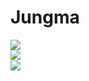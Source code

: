 # Jungma

<!-- [![Hits](https://hits.seeyoufarm.com/api/count/incr/badge.svg?url=https%3A%2F%2Fgithub.com%2FJungma1&count_bg=%2379C83D&title_bg=%23555555&icon=github.svg&icon_color=%23E7E7E7&title=Hits&edge_flat=false)](https://hits.seeyoufarm.com) -->

<img src="https://media.tenor.com/images/40e2ee288bacb782ecb04170b65b21f7/tenor.gif">

<!-- [![Anurag's github stats](https://github-readme-stats.vercel.app/api?username=jungma1&theme=react)](https://github.com/anuraghazra/github-readme-stats) -->

<div align="center">
  <img src="https://github-readme-stats.vercel.app/api?username=jungma1&show_icons=true&theme=dark&count_private=true&hide_border=true" align="left" />
  <br/>
  <img src="https://github-readme-stats.vercel.app/api/top-langs/?username=jungma1&theme=dark&hide_border=true&layout=compact" align="left" />
  <br/>
</div>

<!-- <img src="https://img.shields.io/badge/node.js%20-%2343853D.svg?&style=for-the-badge&logo=node.js&logoColor=white"/> <img src="https://img.shields.io/badge/typescript%20-%23007ACC.svg?&style=for-the-badge&logo=typescript&logoColor=white"/> <img src="https://img.shields.io/badge/javascript%20-%23323330.svg?&style=for-the-badge&logo=javascript&logoColor=%23F7DF1E"/> <img alt="React" src="https://img.shields.io/badge/react-%2320232a.svg?style=for-the-badge&logo=react&logoColor=%2361DAFB&color=gray"/>  -->

<!-- <img src="https://img.shields.io/badge/typescript%20-%23007ACC.svg?&style=for-the-badge&logo=typescript&logoColor=white"/> <img alt="React" src="https://img.shields.io/badge/react-%2320232a.svg?style=for-the-badge&logo=react&logoColor=%2361DAFB&color=gray"/> <img alt="Java" src="https://img.shields.io/badge/java-%23ED8B00.svg?style=for-the-badge&logo=java&logoColor=white"/> <img src="https://img.shields.io/badge/Spring boot-6DB33F?style=for-the-badge&logo=spring&logoColor=white"> -->

<!--
<img src="https://img.shields.io/badge/node.js%20-%2343853D.svg?&style=for-the-badge&logo=node.js&logoColor=white"/> <img src="https://img.shields.io/badge/typescript%20-%23007ACC.svg?&style=for-the-badge&logo=typescript&logoColor=white"/> <img src="https://img.shields.io/badge/javascript%20-%23323330.svg?&style=for-the-badge&logo=javascript&logoColor=%23F7DF1E"/> -->

<!-- <img alt="Android" src="https://img.shields.io/badge/Android-3DDC84?style=for-the-badge&logo=android&logoColor=white" /> -->
<!-- <img alt="Kotlin" src="https://img.shields.io/badge/kotlin-%230095D5.svg?style=for-the-badge&logo=kotlin&logoColor=white"/> -->
